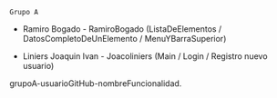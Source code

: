 	Grupo A

 - Ramiro Bogado - RamiroBogado (ListaDeElementos / DatosCompletoDeUnElemento / MenuYBarraSuperior)

 - Liniers Joaquin Ivan - Joacoliniers (Main / Login / Registro nuevo usuario)


grupoA-usuarioGitHub-nombreFuncionalidad.  
